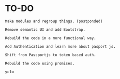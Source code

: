 # TO-DO

    Make modules and regroup things. (postponded)

    Remove semantic UI and add Bootstrap.

    Rebuild the code in a more functional way.

    Add Authentication and learn more about pasport js.

    Shift from Passportjs to token based auth.

    Rebuild the code using promises.
    
    yolo
